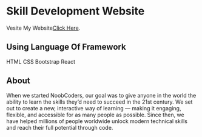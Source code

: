 # Skill Development Website

Vesite My Website[Click Here](https://education-assignment.netlify.app/).

## Using Language Of Framework

HTML
CSS
Bootstrap
React

## About 
When we started NoobCoders, our goal was to give anyone in the world the ability to learn the skills they’d need to succeed in the 21st century. We set out to create a new, interactive way of learning — making it engaging, flexible, and accessible for as many people as possible. Since then, we have helped millions of people worldwide unlock modern technical skills and reach their full potential through code.
